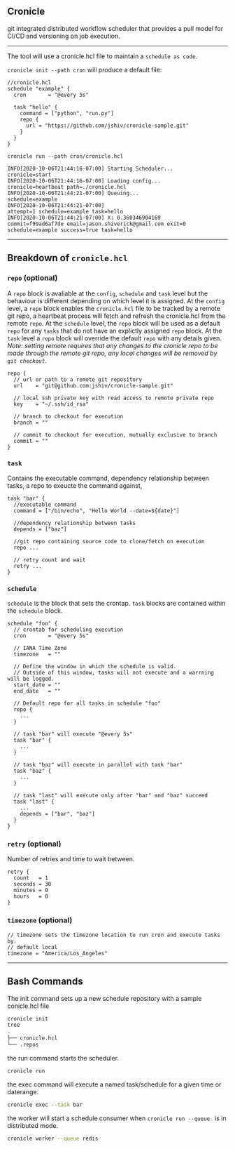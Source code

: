 Cronicle
---
git integrated distributed workflow scheduler that provides a pull model for CI/CD and versioning on job execution.

---


The tool will use a cronicle.hcl file to maintain a `schedule as code`.

`cronicle init --path cron` will produce a default file:
```hcl
//cronicle.hcl
schedule "example" {
  cron       = "@every 5s"

  task "hello" {
    command = ["python", "run.py"]
    repo {
      url = "https://github.com/jshiv/cronicle-sample.git"
    }
  }
}
```

`cronicle run --path cron/cronicle.hcl`
```
INFO[2020-10-06T21:44:16-07:00] Starting Scheduler...                         cronicle=start
INFO[2020-10-06T21:44:16-07:00] Loading config...                             cronicle=heartbeat path=./cronicle.hcl
INFO[2020-10-06T21:44:21-07:00] Queuing...                                    schedule=example
INFO[2020-10-06T21:44:21-07:00]                                               attempt=1 schedule=example task=hello
INFO[2020-10-06T21:44:21-07:00] X: 0.360346904169                             commit=f99ad6af7de email=jason.shiverick@gmail.com exit=0 schedule=example success=true task=hello
```

---

## Breakdown of `cronicle.hcl`


### `repo` (optional)
A `repo` block is avaliable at the `config`, `schedule` and `task` level but the behaviour is different depending on which level it is assigned.
At the `config` level, a `repo` block enables the `cronicle.hcl` file to be tracked by a remote git repo, a heartbeat process will fetch and refresh the cronicle.hcl from the remote `repo`. At the `schedule` level, the `repo` block will be used as a default `repo` for any `tasks` that do not have an explictly assigned `repo` block. At the `task` level a `repo` block will override the default `repo` with any details given.
_Note: setting remote requires that any changes to the cronicle repo to be made through 
the remote git repo, any local changes will be removed by `git checkout`._
```hcl
repo {
  // url or path to a remote git repository
  url    = "git@github.com:jshiv/cronicle-sample.git"

  // local ssh private key with read access to remote private repo
  key    = "~/.ssh/id_rsa"

  // branch to checkout for execution
  branch = ""

  // commit to checkout for execution, mutually exclusive to branch
  commit = ""
}
```


### `task`
Contains the executable command, dependency relationship between tasks, 
a repo to exeucte the command against, 
```hcl
task "bar" {
  //executable command
  command = ["/bin/echo", "Hello World --date=${date}"]

  //dependency relationship between tasks
  depends = ["baz"]
  
  //git repo containing source code to clone/fetch on execution
  repo ...

  // retry count and wait
  retry ...
}
```

### `schedule`
`schedule` is the block that sets the crontap. `task` blocks are contained within the `schedule` block.
```hcl
schedule "foo" {
  // crontab for scheduling execution
  cron       = "@every 5s"

  // IANA Time Zone
  timezone   = ""

  // Define the window in which the schedule is valid.
  // Outside of this window, tasks will not execute and a warrning will be logged.
  start_date = ""
  end_date   = ""

  // Default repo for all tasks in schedule "foo"
  repo {
    ...
  }

  // task "bar" will execute "@every 5s"
  task "bar" {
    ...
  }
  
  // task "baz" will execute in parallel with task "bar"
  task "baz" {
    ...
  }

  // task "last" will execute only after "bar" and "baz" succeed 
  task "last" {
    ...
    depends = ["bar", "baz"]
  }
}
```


### `retry` (optional)
Number of retries and time to wait between.
```hcl
retry {
  count   = 1
  seconds = 30
  minutes = 0
  hours   = 0
}
```

### `timezone` (optional)
```hcl
// timezone sets the timezone location to run cron and execute tasks by.
// default local
timezone = "America/Los_Angeles"
```

---

## Bash Commands

The init command sets up a new schedule repository with a sample conicle.hcl file
```bash
cronicle init
tree
.
├── cronicle.hcl
└── .repos
```

the run command starts the scheduler.
```bash
cronicle run
```

the exec command will execute a named task/schedule for a given time or daterange.
```bash
cronicle exec --task bar
```

the worker will start a schedule consumer when `cronicle run --queue ` is in distributed mode.
```bash
cronicle worker --queue redis
```




